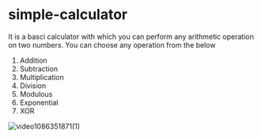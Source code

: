 # simple-calculator

It is a basci calculator with which you can perform any arithmetic operation on two numbers.
You can choose any operation from the below 
1. Addition
2. Subtraction
3. Multiplication
4. Division
5. Modulous
6. Exponential
7. XOR

![video1086351871(1)](https://github.com/user-attachments/assets/82dff8a5-cde7-4677-8a21-6ac0ab610048)
